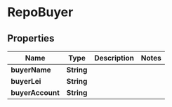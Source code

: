 

# RepoBuyer


## Properties

| Name | Type | Description | Notes |
|------------ | ------------- | ------------- | -------------|
|**buyerName** | **String** |  |  |
|**buyerLei** | **String** |  |  |
|**buyerAccount** | **String** |  |  |



